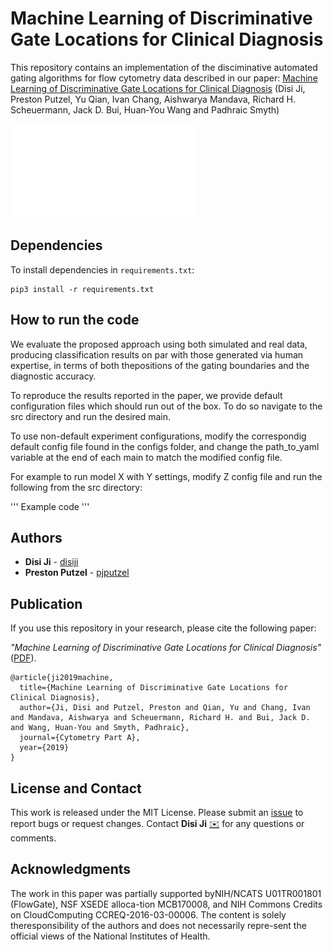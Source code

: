 # Machine Learning of Discriminative Gate Locations for Clinical Diagnosis

This repository contains an implementation of the disciminative automated gating algorithms for flow cytometry data described in our paper: 
[Machine Learning of Discriminative Gate Locations for Clinical Diagnosis](https://onlinelibrary.wiley.com/doi/full/10.1002/cyto.a.23906)
(Disi Ji, Preston Putzel, Yu Qian, Ivan Chang, Aishwarya Mandava, Richard H. Scheuermann, Jack D. Bui, Huan‐You Wang and Padhraic Smyth)

![Model View Controller](figures/gate_plots_with_best_params.pdf)

## Dependencies
To install dependencies in `requirements.txt`:
```
pip3 install -r requirements.txt
```


## How to run the code
We evaluate the proposed approach using both simulated and real data, 
producing classification results on par with those generated via human expertise, 
in terms of both thepositions of the gating boundaries and the diagnostic accuracy.

To reproduce the results reported in the paper, 
we provide default configuration files which should run out of the box. 
To do so navigate to the src directory and run the desired main. 

To use non-default experiment configurations, 
modify the correspondig default config file found in the configs folder, 
and change the path_to_yaml variable at the end of each main to match the modified config file. 

For example to run model X with Y settings, 
modify Z config file and run the following from the src directory:

'''
Example code 
'''

## Authors

* **Disi Ji**  - [disiji](https://github.com/disiji)
* **Preston Putzel** -
[pjputzel](https://github.com/pjputzel)


## Publication
If you use this repository in your research, please cite the following paper:

_"Machine Learning of Discriminative Gate Locations for Clinical Diagnosis"_ ([PDF](https://onlinelibrary.wiley.com/doi/epdf/10.1002/cyto.a.23906)).

    @article{ji2019machine,
      title={Machine Learning of Discriminative Gate Locations for Clinical Diagnosis},
      author={Ji, Disi and Putzel, Preston and Qian, Yu and Chang, Ivan and Mandava, Aishwarya and Scheuermann, Richard H. and Bui, Jack D. and Wang, Huan‐You and Smyth, Padhraic},
      journal={Cytometry Part A},
      year={2019}
    }

## License and Contact

This work is released under the MIT License.
Please submit an [issue](https://github.com/disiji/fc_differentiable/issues/new) to report bugs or request changes. 
Contact **Disi Ji** [:envelope:](mailto:disij@uci.edu) for any questions or comments. 


## Acknowledgments
The work in this paper was partially supported byNIH/NCATS U01TR001801 (FlowGate), NSF XSEDE alloca-tion MCB170008, and NIH Commons Credits on CloudComputing CCREQ-2016-03-00006. The content is solely theresponsibility of the authors and does not necessarily repre-sent the official views of the National Institutes of Health.
